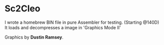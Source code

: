 # Sc2Cleo

I wrote a homebrew BIN file in pure Assembler for testing. (Starting @140D)  
It loads and decompresses a image in 'Graphics Mode II'  
  

Graphics by  **Dustin Ramsey**.
